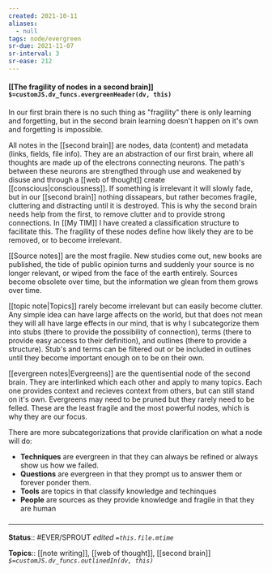 ```yaml
---
created: 2021-10-11
aliases:
  - null
tags: node/evergreen
sr-due: 2021-11-07
sr-interval: 3
sr-ease: 212
---
```

#### [[The fragility of nodes in a second brain]] `$=customJS.dv_funcs.evergreenHeader(dv, this)`

In our first brain there is no such thing as "fragility" there is only learning and forgetting, but in the second brain learning doesn't happen on it's own and forgetting is impossible.

All notes in the [[second brain]] are nodes, data (content) and metadata (links, fields, file info). They are an abstraction of our first brain, where all thoughts are made up of the electrons connecting neurons. The path's between these neurons are strengthed through use and weakened by disuse and through a [[web of thought]] create [[conscious|consciousness]]. If something is irrelevant it will slowly fade, but in our [[second brain]] nothing dissapears, but rather becomes fragile, cluttering and distracting until it is destroyed. This is why the second brain needs help from the first, to remove clutter and to provide strong connections. In [[My TIM]] I have created a classification structure to facilitate this. The fragility of these nodes define how likely they are to be removed, or to become irrelevant. 

[[Source notes]] are the most fragile. New studies come out, new books are published, the tide of public opinion turns and suddenly your source is no longer relevant, or wiped from the face of the earth entirely. Sources become obsolete over time, but the information we glean from them grows over time.

[[topic note|Topics]] rarely become irrelevant but can easily become clutter. Any simple idea can have large affects on the world, but that does not mean they will all have large effects in our mind, that is why I subcategorize them into stubs (there to provide the possibility of connection), terms (there to provide easy access to their definition), and outlines (there to provide a structure). Stub's and terms can be filtered out or be included in outlines until they become important enough on to be on their own.

[[evergreen notes|Evergreens]] are the quentisential node of the second brain. They are interlinked which each other and apply to many topics. Each one provides context and recieves context from others, but can still stand on it's own. Evergreens may need to be pruned but they rarely need to be felled. These are the least fragile and the most powerful nodes, which is why they are our focus.

There are more subcategorizations that provide clarification on what a node will do:
- **Techniques** are evergreen in that they can always be refined or always show us how we failed. 
- **Questions** are evergreen in that they prompt us to answer them or forever ponder them. 
- **Tools** are topics in that classify knowledge and techinques
- **People** are sources as they provide knowledge and fragile in that they are human 


### <hr class="footnote"/>

**Status**:: #EVER/SPROUT 
*edited `=this.file.mtime`*

**Topics**:: [[note writing]], [[web of thought]], [[second brain]]
*`$=customJS.dv_funcs.outlinedIn(dv, this)`*


